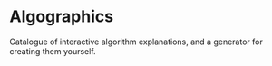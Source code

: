 # Algographics
Catalogue of interactive algorithm explanations, and a generator for creating them yourself.
